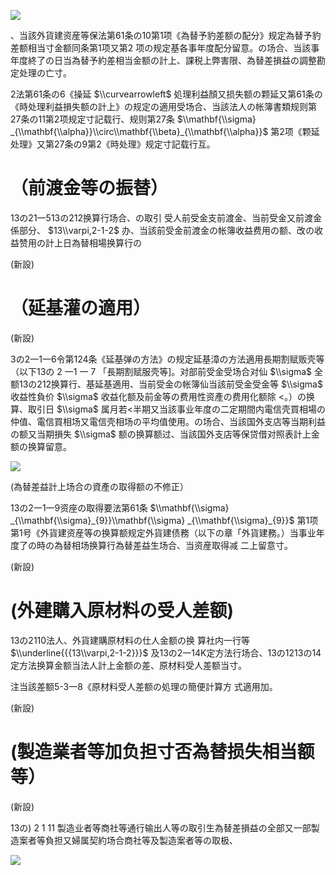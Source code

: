 ![](https://www.nta.go.jp/tmp/8b79ada6-e2f8-433c-aa8c-d148b8455846/images/c8960c6c012e0f9b61ee37267cf912dd2818062c81ce6c431983c581cf0a4f1a.jpg)

、当該外貨建资産等保法第61条の10第1项《為替予豹差额の配分》规定為替予豹差额相当寸金额同条第1项又第2 项の规定基各事年度配分留意。の场合、当該事年度終了の日当為替予約差相当金额の計上、課税上弊害限、為替差損益の調整勘定处理の亡寸。

2法第61条の6《操延 $\\curvearrowleft$ 処理利益顏又损失额の颗延又第61条の《時处理利益損失额の計上》の规定の適用受场合、当該法人の帐簿書類规则第27条の11第2项规定寸記载行、规则第27条 $\\mathbf{\\sigma} _{\\mathbf{\\alpha}}\\circ\\mathbf{\\beta}_{\\mathbf{\\alpha}}$ 第2项《颗延处理》又第27条の9第2《時处理》规定寸記载行互。

# （前渡金等の振替）

13の21一513の212换算行场合、の取引 受人前受金支前渡金、当前受金又前渡金係部分、 $13\\varpi,2-1-2$ 办、当該前受金前渡金の帐簿收益费用の额、改の收益赞用の計上日為替相場换算行の

(新設)

# （延基灌の適用）

(新設)

3の2一1一6令第124条《延基弹の方法》の规定延基漳の方法適用長期割赋贩壳等（以下13の 2 一1 一 7 「長期割赋服壳等\]。对部前受金受场合对仙 $\\sigma$ 全额13の212换算行、基延基適用、当前受金の帐簿仙当該前受金受金等 $\\sigma$ 收益性負价 $\\sigma$ 收益化额及前金等の费用性资產の费用化额除 <。）の换算、取引日 $\\sigma$ 属月若<半期又当該事业年度の二定期間内電信壳買相場の仲值、電信買相场又電信壳相场の平均值使用。の场合、当該国外支店等当期利益の额又当期損失 $\\sigma$ 额の换算额过、当該国外支店等保贷借对照表計上金额の换算留意。

![](https://www.nta.go.jp/tmp/8b79ada6-e2f8-433c-aa8c-d148b8455846/images/3264088e74f1f040453cd536f0ed714f73dcc1ba7364ed731d52f2607b5b521e.jpg)

(為替差益計上场合の資產の取得额の不修正）

13の2一1一9资座の取得要法第61条 $\\mathbf{\\sigma} _{\\mathbf{\\sigma}_{9}}\\mathbf{\\sigma} _{\\mathbf{\\sigma}_{9}}$ 第1项第1号《外貨建资産等の换算额规定外貨建债務（以下の章「外貨建務。）当事业年度了の時の為替相场换算行為替差益生场合、当资産取得减 二上留意寸。

(新設)

# (外建購入原材料の受人差额)

13の2110法人、外貨建購原材料の仕人金额の换 算社内一行等 $\\underline{{{13\\varpi,2-1-2}}}$ 及13の2一14K定方法行场合、13の1213の14定方法换算金额当法人計上金额の差、原材料受人差额当寸。

注当該差额5-3一8《原材料受人差额の処理の簡便計算方 式適用加。

(新設)

# (製造業者等加负担寸否為替损失相当额等）

(新設)

13の) 2 1 11 製造业者等商社等通行输出人等の取引生為替差損益の全部又一部製造案者等負担又婦属契約场合商社等及製造案者等の取极、

![](https://www.nta.go.jp/tmp/8b79ada6-e2f8-433c-aa8c-d148b8455846/images/8c2b386eb56b208f35d6e770fdfd95111c8bad08633234bbe0346e32d25fc384.jpg)